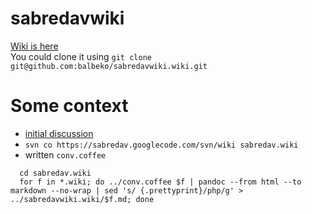 sabredavwiki
============
[Wiki is here](https://github.com/balbeko/sabredavwiki/wiki/_pages)  
You could clone it using `git clone git@github.com:balbeko/sabredavwiki.wiki.git`

Some context
============
* [initial discussion]()
* `svn co https://sabredav.googlecode.com/svn/wiki sabredav.wiki`
* written `conv.coffee`

```shell
  cd sabredav.wiki
  for f in *.wiki; do ../conv.coffee $f | pandoc --from html --to markdown --no-wrap | sed 's/ {.prettyprint}/php/g' > ../sabredavwiki.wiki/$f.md; done
```
